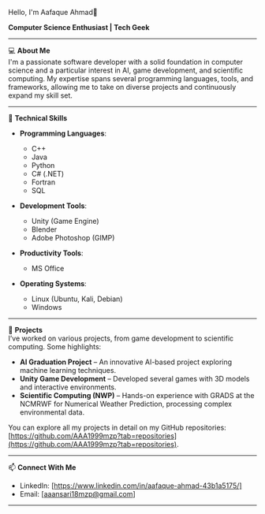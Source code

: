 
Hello, I'm Aafaque Ahmad👋

**Computer Science Enthusiast | Tech Geek**

---

💻 **About Me**  
I'm a passionate software developer with a solid foundation in computer science and a particular interest in AI, game development, and scientific computing. My expertise spans several programming languages, tools, and frameworks, allowing me to take on diverse projects and continuously expand my skill set.

---

🔧 **Technical Skills**

- **Programming Languages**:  
  - C++  
  - Java  
  - Python  
  - C# (.NET)  
  - Fortran  
  - SQL  

- **Development Tools**:  
  - Unity (Game Engine)  
  - Blender  
  - Adobe Photoshop (GIMP)  

- **Productivity Tools**:  
  - MS Office  

- **Operating Systems**:  
  - Linux (Ubuntu, Kali, Debian)  
  - Windows  

---

🌟 **Projects**  
I’ve worked on various projects, from game development to scientific computing. Some highlights:

- **AI Graduation Project** – An innovative AI-based project exploring machine learning techniques.
- **Unity Game Development** – Developed several games with 3D models and interactive environments.
- **Scientific Computing (NWP)** – Hands-on experience with GRADS at the NCMRWF for Numerical Weather Prediction, processing complex environmental data.

You can explore all my projects in detail on my GitHub repositories: [https://github.com/AAA1999mzp?tab=repositories](https://github.com/AAA1999mzp?tab=repositories).

---

📫 **Connect With Me**  
- LinkedIn: [https://www.linkedin.com/in/aafaque-ahmad-43b1a5175/]
- Email: [aaansari18mzp@gmail.com]

---
